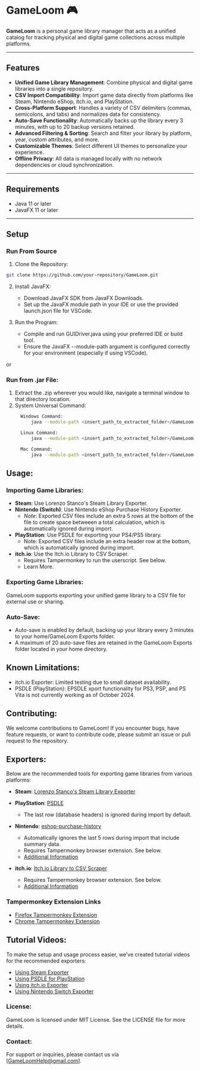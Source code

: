 # GameLoom 🎮

**GameLoom** is a personal game library manager that acts as a unified catalog for tracking physical and digital game collections across multiple platforms.

---

## Features
- **Unified Game Library Management**: Combine physical and digital game libraries into a single repository.
- **CSV Import Compatibility**: Import game data directly from platforms like Steam, Nintendo eShop, itch.io, and PlayStation.
- **Cross-Platform Support**: Handles a variety of CSV delimiters (commas, semicolons, and tabs) and normalizes data for consistency.
- **Auto-Save Functionality**: Automatically backs up the library every 3 minutes, with up to 20 backup versions retained.
- **Advanced Filtering & Sorting**: Search and filter your library by platform, year, custom attributes, and more.
- **Customizable Themes**: Select different UI themes to personalize your experience.
- **Offline Privacy**: All data is managed locally with no network dependencies or cloud synchronization.

---

## Requirements
- Java 11 or later
- JavaFX 11 or later

---

## Setup

### **Run From Source**
   1. Clone the Repository:
   ```bash
   git clone https://github.com/your-repository/GameLoom.git
   ```
   2. Install JavaFX:
      - Download JavaFX SDK from JavaFX Downloads.
      - Set up the JavaFX module path in your IDE or use the provided launch.json file for VSCode.

   3. Run the Program:
      - Compile and run GUIDriver.java using your preferred IDE or build tool.
      - Ensure the JavaFX --module-path argument is configured correctly for your environment (especially if using VSCode).

or

### **Run from .jar File**:
   1. Extract the .zip wherever you would like, navigate a terminal window to that directory location.
   2. System Universal Command:
      ```bash
        Windows Command:
            java --module-path <insert_path_to_extracted_folder>/GameLoom/lib/windows/javafx-sdk-22.0.2/lib/ --add-modules javafx.controls,javafx.fxml -jar GameLoom.jar

        Linux Command:
            java --module-path <insert_path_to_extracted_folder>/GameLoom//lib/linux/javafx-sdk-22.0.2/lib/ --add-modules javafx.controls,javafx.fxml -jar GameLoom.jar

        Mac Command:
            java --module-path <insert_path_to_extracted_folder>/GameLoom//lib/mac/javafx-sdk-22.0.2/lib/ --add-modules javafx.controls,javafx.fxml -jar GameLoom.jar
         ```
## Usage:
### Importing Game Libraries:
  - **Steam**: Use Lorenzo Stanco's Steam Library Exporter.
  - **Nintendo (Switch)**: Use Nintendo eShop Purchase History Exporter.
      - *Note*: Exported CSV files include an extra 5 rows at the bottom of the file to create space betweeen a total calculation, which is automatically ignored during import.
  - **PlayStation**: Use PSDLE for exporting your PS4/PS5 library.
     - Note: Exported CSV files include an extra header row at the bottom, which is automatically ignored during import.
  - **itch.io**: Use the Itch.io Library to CSV Scraper.
     - Requires Tampermonkey to run the userscript. See below.
     - Learn More.

### Exporting Game Libraries:
GameLoom supports exporting your unified game library to a CSV file for external use or sharing.

### Auto-Save:
- Auto-save is enabled by default, backing up your library every 3 minutes to your home/GameLoom Exports folder.
- A maximum of 20 auto-save files are retained in the GameLoom Exports folder located in your home directory.

## Known Limitations:
- itch.io Exporter: Limited testing due to small dataset availability.
- PSDLE (PlayStation): EPSDLE xport functionality for PS3, PSP, and PS Vita is not currently working as of October 2024.

## Contributing:
We welcome contributions to GameLoom! If you encounter bugs, have feature requests, or want to contribute code, please submit an issue or pull request to the repository.

## Exporters:
Below are the recommended tools for exporting game libraries from various platforms:

- **Steam**: [Lorenzo Stanco's Steam Library Exporter](https://www.lorenzostanco.com/lab/steam/)
- **PlayStation**: [PSDLE](https://repod.github.io/psdle/)
   - The last row (database headers) is ignored during import by default.
   
- **Nintendo**: [eshop-purchase-history](https://github.com/redphx/eshop-purchase-history)
   - Automatically ignores the last 5 rows during import that include summary data.
   - Requires Tampermonkey browser extension. See below.
   - [Additional Information](https://www.reddit.com/r/nintendo/comments/8w1s65/i_made_a_script_to_export_your_purchase_history/)
     
- **itch.io**: [Itch.io Library to CSV Scraper](https://gist.github.com/abraxas86/ad72ba46b6cdd86dc63058bba0c629c2#file-itchiocollectiontocsv-user-js)
   - Requires Tampermonkey browser extension. See below.
   - [Additional Information](https://itch.io/blog/572343/big-improvements-to-library-to-csv-scraper)

### Tampermonkey Extension Links
- [Firefox Tampermonkey Extension](https://addons.mozilla.org/en-US/firefox/addon/tampermonkey/)
- [Chrome Tampermonkey Extension](https://chromewebstore.google.com/detail/tampermonkey/dhdgffkkebhmkfjojejmpbldmpobfkfo)

## Tutorial Videos:
To make the setup and usage process easier, we’ve created tutorial videos for the recommended exporters:
- [Using Steam Exporter](https://youtu.be/WLLxdTEdJNc)
- [Using PSDLE for PlayStation](https://youtu.be/CNgB_lgKCtw)
- [Using itch.io Exporter](https://youtu.be/_Sj7nsSJG0A)
- [Using Nintendo Switch Exporter](https://youtu.be/MLr4Wfojuyo)

### License:
GameLoom is licensed under MIT License. See the LICENSE file for more details.

### Contact:
For support or inquiries, please contact us via [GameLoomHelp@gmail.com].
